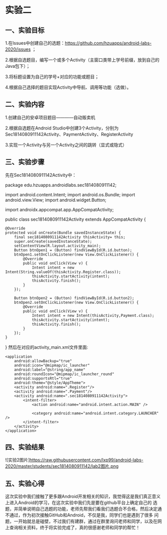 # 实验二

## 一、实验目标

1.在Issues中创建自己的选题：https://github.com/hzuapps/android-labs-2020/issues ；

2.根据自选题目，编写一个或多个Activity（主窗口类带上学号前缀，放到自己的Java包下）；

3.将标题设置为自己的学号+对应的功能或题目；

4.根据自己选择的题目实现Activity中导航、调用等功能（选做）。


## 二、实验内容

1.创建自己的安卓项目题目————自动贩卖机

2.根据自选题在Android Studio中创建3个Activity，分别为Sec1814080911142Activity、PaymentActivity、RegisterActivity

3.实现一个Activity与另一个Activity之间的跳转（显式或隐式）


 ## 三、实验步骤

先在Sec1814080911142Activity中：

package edu.hzuapps.androidlabs.sec1814080911142;

import android.content.Intent;
import android.os.Bundle;
import android.view.View;
import android.widget.Button;

import androidx.appcompat.app.AppCompatActivity;

public class sec1814080911142Activity extends AppCompatActivity {

    @Override
    protected void onCreate(Bundle savedInstanceState) {
        final sec1814080911142Activity thisActivity= this;
        super.onCreate(savedInstanceState);
        setContentView(R.layout.activity_main);
        Button btnOpen1 = (Button) findViewById(R.id.button);
        btnOpen1.setOnClickListener(new View.OnClickListener() {
            @Override
            public void onClick(View v) {
                Intent intent = new Intent(String.valueOf(thisActivity.Register.class));
                thisActivity.startActivity(intent);
                thisActivity.finish();
            }
        });

        Button btnOpen2 = (Button) findViewById(R.id.button2);
        btnOpen2.setOnClickListener(new View.OnClickListener() {
            @Override
            public void onClick(View v) {
                Intent intent = new Intent(thisActivity,Payment.class);
                thisActivity.startActivity(intent);
                thisActivity.finish();
            }
        });
    }
} 
然后在对应的activity_main.xml文件里面:

<?xml version="1.0" encoding="utf-8"?>
<manifest xmlns:android="http://schemas.android.com/apk/res/android"
    package="edu.hzuapps.androidlabs.sec1814080911142">

    <application
        android:allowBackup="true"
        android:icon="@mipmap/ic_launcher"
        android:label="@string/app_name"
        android:roundIcon="@mipmap/ic_launcher_round"
        android:supportsRtl="true"
        android:theme="@style/AppTheme">
        <activity android:name=".Register"/>
        <activity android:name=".Payment"/>
        <activity android:name=".sec1814080911142Activity">
            <intent-filter>
                <action android:name="android.intent.action.MAIN" />

                <category android:name="android.intent.category.LAUNCHER" />
            </intent-filter>
        </activity>
    </application>

</manifest> 
    

##  四、实验结果

![实验2图片]https://raw.githubusercontent.com/lxp99/android-labs-2020/master/students/sec1814080911142/lab2图片.png

## 五、实验心得

   这次实验中我们接触了更多跟Android开发相关的知识，我觉得这是我们真正意义上进入Android的学习，在这次实验中我们先是要在github平台上确定自己的
选题，并简单说明自己选题的功能，老师先帮我们看我们选题合不合格，然后决定通不通过，作为初次接触GitHub和Android，不仅是我，同学们也是遇到了很多
问题，一开始就总是碰壁，不过我们有建群，通过在群里询问老师和同学，以及在网上查询相关资料，终于将实验完成了，真的很感谢老师和同学的帮忙！

